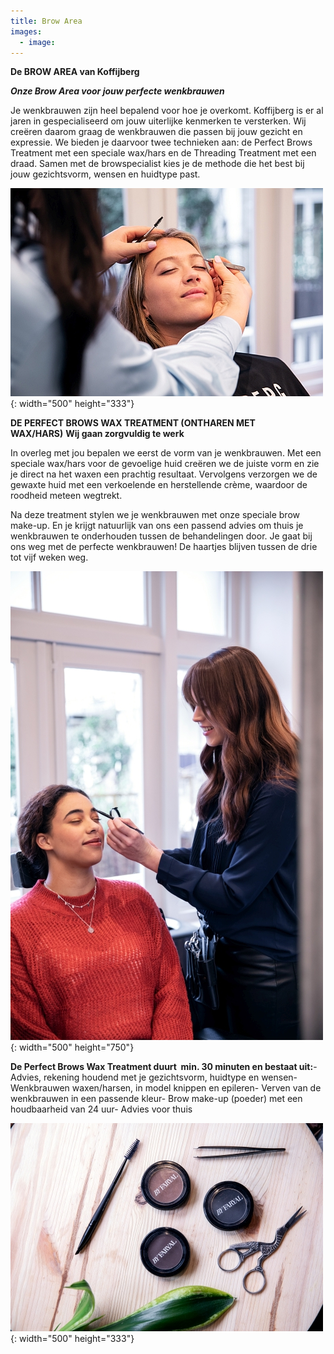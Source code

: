 ```yaml
---
title: Brow Area
images:
  - image:
---
```


**De BROW AREA van Koffijberg**

***Onze Brow Area voor jouw perfecte wenkbrauwen***

Je wenkbrauwen zijn heel bepalend voor hoe je overkomt. Koffijberg is er al jaren in gespecialiseerd om jouw uiterlijke kenmerken te versterken. Wij creëren daarom graag de wenkbrauwen die passen bij jouw gezicht en expressie. We bieden je daarvoor twee technieken aan: de Perfect Brows Treatment met een speciale wax/hars en de Threading Treatment met een draad. Samen met de browspecialist kies je de methode die het best bij jouw gezichtsvorm, wensen en huidtype past.

![](/uploads/brow-area-1-kapper-koffijberg-amsterdam.jpg){: width="500" height="333"}

**DE PERFECT BROWS WAX TREATMENT (ONTHAREN MET WAX/HARS)**&nbsp;**Wij gaan zorgvuldig te werk**

In overleg met jou bepalen we eerst de vorm van je wenkbrauwen. Met een speciale wax/hars voor de gevoelige huid creëren we de juiste vorm en zie je direct na het waxen een prachtig resultaat. Vervolgens verzorgen we de gewaxte huid met een verkoelende en herstellende cr&egrave;me, waardoor de roodheid meteen wegtrekt.

Na deze treatment stylen we je wenkbrauwen met onze speciale brow make-up. En je krijgt natuurlijk van ons een passend advies om thuis je wenkbrauwen te onderhouden tussen de behandelingen door. Je gaat bij ons weg met de perfecte wenkbrauwen\! De haartjes blijven tussen de drie tot vijf weken weg.

![](/uploads/brow-area-2-kapper-amsterdam-koffijberg.jpg){: width="500" height="750"}

**De Perfect Brows Wax Treatment duurt&nbsp; min. 30 minuten en bestaat uit:**\- Advies, rekening houdend met je gezichtsvorm, huidtype en wensen- Wenkbrauwen waxen/harsen, in model knippen en epileren- Verven van de wenkbrauwen in een passende kleur- Brow make-up (poeder) met een houdbaarheid van 24 uur- Advies voor thuis

![](/uploads/brow-area-3-kapper-amsterdam-koffijberg.jpg){: width="500" height="333"}

&nbsp;

&nbsp;

&nbsp;

&nbsp;

